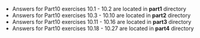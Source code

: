- Answers for Part10 exercises 10.1 - 10.2 are located in **part1** directory
- Answers for Part10 exercises 10.3 - 10.10 are located in **part2** directory
- Answers for Part10 exercises 10.11 - 10.16 are located in **part3** directory
- Answers for Part10 exercises 10.18 - 10.27 are located in **part4** directory
